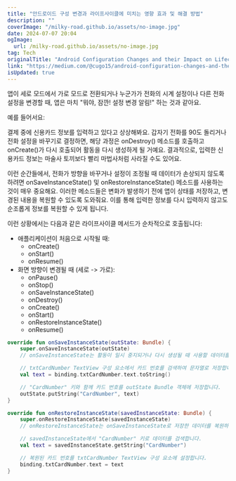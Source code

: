```yaml
---
title: "안드로이드 구성 변경과 라이프사이클에 미치는 영향 효과 및 해결 방법"
description: ""
coverImage: "/milky-road.github.io/assets/no-image.jpg"
date: 2024-07-07 20:04
ogImage:
  url: /milky-road.github.io/assets/no-image.jpg
tag: Tech
originalTitle: "Android Configuration Changes and their Impact on Lifecycle: Effects and Solutions"
link: "https://medium.com/@cugo15/android-configuration-changes-and-their-impact-on-lifecycle-effects-and-solutions-190a2359c6ec"
isUpdated: true
---
```


앱이 세로 모드에서 가로 모드로 전환되거나 누군가가 전화의 시계 설정이나 다른 전화 설정을 변경할 때, 앱은 마치 "뭐야, 잠깐! 설정 변경 알림!" 하는 것과 같아요.

예를 들어서요:

결제 중에 신용카드 정보를 입력하고 있다고 상상해봐요. 갑자기 전화를 90도 돌리거나 전화 설정을 바꾸기로 결정하면, 해당 과정은 onDestroy() 메소드를 호출하고 onCreate()가 다시 호출되어 활동을 다시 생성하게 될 거예요. 결과적으로, 입력한 신용카드 정보는 마술사 토끼보다 빨리 마법사처럼 사라질 수도 있어요.

이런 순간들에서, 전화가 방향을 바꾸거나 설정이 조정될 때 데이터가 손상되지 않도록 하려면 onSaveInstanceState() 및 onRestoreInstanceState() 메소드를 사용하는 것이 매우 중요해요. 이러한 메소드들은 변화가 발생하기 전에 앱이 상태를 저장하고, 변경된 내용을 복원할 수 있도록 도와줘요. 이를 통해 입력한 정보를 다시 입력하지 않고도 순조롭게 정보를 복원할 수 있게 됩니다.

<div class="content-ad"></div>

이런 상황에서는 다음과 같은 라이프사이클 메서드가 순차적으로 호출됩니다:

- 애플리케이션이 처음으로 시작될 때:
  - onCreate()
  - onStart()
  - onResume()
- 화면 방향이 변경될 때 (세로 -> 가로):
  - onPause()
  - onStop()
  - onSaveInstanceState()
  - onDestroy()
  - onCreate()
  - onStart()
  - onRestoreInstanceState()
  - onResume()

```kotlin
override fun onSaveInstanceState(outState: Bundle) {
    super.onSaveInstanceState(outState)
    // onSaveInstanceState는 활동이 일시 중지되거나 다시 생성될 때 사용할 데이터를 저장하는 데 사용됩니다.

    // txtCardNumber TextView 구성 요소에서 카드 번호를 검색하여 문자열로 저장합니다.
    val text = binding.txtCardNumber.text.toString()

    // "CardNumber" 키와 함께 카드 번호를 outState Bundle 객체에 저장합니다.
    outState.putString("CardNumber", text)
}

override fun onRestoreInstanceState(savedInstanceState: Bundle) {
    super.onRestoreInstanceState(savedInstanceState)
    // onRestoreInstanceState는 onSaveInstanceState로 저장한 데이터를 복원하는 데 사용됩니다.

    // savedInstanceState에서 "CardNumber" 키로 데이터를 검색합니다.
    val text = savedInstanceState.getString("CardNumber")

    // 복원된 카드 번호를 txtCardNumber TextView 구성 요소에 설정합니다.
    binding.txtCardNumber.text = text
}
```
